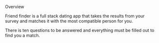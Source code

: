 # 
Overview

Friend finder is a full stack dating app that takes the results from your survey and matches it with the most compatible person for you.

There is ten questions to be answered and everything must be filled out to find you a match.